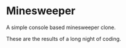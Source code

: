 # Minesweeper
A simple console based minesweeper clone.

These are the results of a long night of coding.
